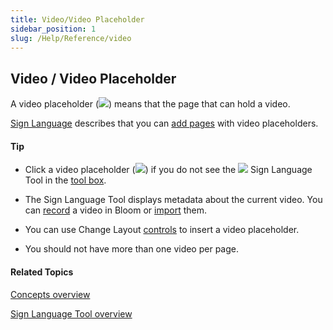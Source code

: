 ```yaml
---
title: Video/Video Placeholder
sidebar_position: 1
slug: /Help/Reference/video
---
```


## Video / Video Placeholder

A video placeholder (![](/ref-docs-assets/images/Tasks/Edit_tasks/VideoCamera.png)) means that the page that can hold a video.

[Sign Language](Sign_Language.md) describes that you can [add pages](../Tasks/Edit_tasks/Add_a_page.md) with video placeholders.

#### Tip

-   Click a video placeholder (![](/ref-docs-assets/images/Tasks/Edit_tasks/VideoCamera.png)) if you do not see the ![](/ref-docs-assets/images/Tasks/Edit_tasks/Sign_Language_Tool/VideoPlaceHolderSMALLblue.png) Sign Language Tool in the [tool box](Tool_Box.md).
    
-   The Sign Language Tool displays metadata about the current video. You can [record](../Tasks/Edit_tasks/Sign_Language_Tool/Using_the_Sign_Languager_Tool.md) a video in Bloom or [import](../Tasks/Edit_tasks/Sign_Language_Tool/Import_a_video.md) them.
    
-   You can use Change Layout [controls](../Tasks/Edit_tasks/Using_the_Change_Layout_controls.md) to insert a video placeholder.
    
-   You should not have more than one video per page.
    

#### Related Topics

[Concepts overview](Concepts_overview.md)

[Sign Language Tool overview](../Tasks/Edit_tasks/Sign_Language_Tool/Sign_Language_Tool_overview.md)